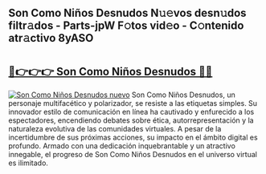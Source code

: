## Son Como Niños Desnudos N𝚞𝚎vos desn𝚞dos filtr𝚊dos - Parts-jpW F𝚘tos vid𝚎o - C𝚘ntenido atr𝚊ctivo 8yASO

# <h2><a href="http://mb0abg.tromn.icu/?c=Son+Como+Ni%c3%b1os+Desnudos">🔗👉👉👉 Son Como Niños Desnudos 🔗🔗</a></h2>

[![Son Como Niños Desnudos nuevo](https://i.imgur.com/pEAQMta.gif)](http://mb0abg.tromn.icu/?c=Son+Como+Ni%c3%b1os+Desnudos)
Son Como Niños Desnudos, un personaje multifacético y polarizador, se resiste a las etiquetas simples. Su innovador estilo de comunicación en línea ha cautivado y enfurecido a los espectadores, encendiendo debates sobre ética, autorrepresentación y la naturaleza evolutiva de las comunidades virtuales. A pesar de la incertidumbre de sus próximas acciones, su impacto en el ámbito digital es profundo. Armado con una dedicación inquebrantable y un atractivo innegable, el progreso de Son Como Niños Desnudos en el universo virtual es ilimitado.
